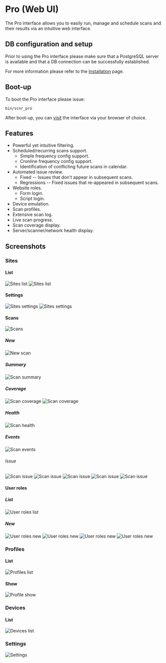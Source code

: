 # Pro (Web UI)

The Pro interface allows you to easily run, manage and schedule scans and their 
results via an intuitive web interface.

## DB configuration and setup

Prior to using the Pro interface please make sure that a PostgreSQL server is
available and that a DB connection can be successfully established.

For more information please refer to the [Installation](../../installation.md) page.

## Boot-up

To boot the Pro interface please issue:

```
bin/scnr_pro
```

After boot-up, you can [visit](http://localhost:9292) the interface via your
browser of choice.

## Features

* Powerful yet intuitive filtering.
* Scheduled/recurring scans support.
  * Simple frequency config support.
  * Cronline frequency config support.
  * Identification of conflicting future scans in calendar.
* Automated issue review.
  * Fixed -- Issues that don't appear in subsequent scans.
  * Regressions -- Fixed issues that re-appeared in subsequent scans.
* Website roles.
  * Form login.
  * Script login.
* Device emulation.
* Scan profiles.
* Extensive scan log.
* Live scan progress.
* Scan coverage display.
* Server/scanner/network health display.

## Screenshots

### Sites

#### List
![Sites list](screenshots/Screenshot_20220504_082733.png)
![Sites list](screenshots/Screenshot_20220504_083434.png)

#### Settings
![Sites settings](screenshots/Screenshot_20220504_082801.png)
![Sites settings](screenshots/Screenshot_20220504_082829.png)

#### Scans
![Scans](screenshots/Screenshot_20220504_082949.png)

##### New
![New scan](screenshots/Screenshot_20220504_083006.png)

##### Summary
![Scan summary](screenshots/Screenshot_20220504_083050.png)

##### Coverage
![Scan coverage](screenshots/Screenshot_20220504_083104.png)
![Scan coverage](screenshots/Screenshot_20220504_083509.png)

##### Health
![Scan health](screenshots/Screenshot_20220504_083113.png)

##### Events
![Scan events](screenshots/Screenshot_20220504_083127.png)

###### Issue
![Scan issue](screenshots/Screenshot_20220504_083144.png)
![Scan issue](screenshots/Screenshot_20220504_083154.png)
![Scan issue](screenshots/Screenshot_20220504_083210.png)
![Scan issue](screenshots/Screenshot_20220504_083243.png)
![Scan issue](screenshots/Screenshot_20220504_083304.png)

#### User roles

##### List
![User roles list](screenshots/Screenshot_20220504_082852.png)

##### New
![User roles new](screenshots/Screenshot_20220504_082906.png)
![User roles new](screenshots/Screenshot_20220504_082914.png)
![User roles new](screenshots/Screenshot_20220504_082926.png)
![User roles new](screenshots/Screenshot_20220504_082934.png)

### Profiles

#### List
![Profiles list](screenshots/Screenshot_20220504_083319.png)

#### Show
![Profile show](screenshots/Screenshot_20220504_083330.png)

### Devices

#### List
![Devices list](screenshots/Screenshot_20220504_083347.png)

### Settings
![Settings](screenshots/Screenshot_20220504_083407.png)
